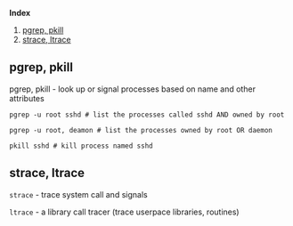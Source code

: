**Index**

1. [pgrep, pkill](#pgrep)
1. [strace, ltrace](#trace)

<a name="pgrep"></a>
## pgrep, pkill
pgrep, pkill - look up or signal processes based on name and other attributes

```shell
pgrep -u root sshd # list the processes called sshd AND owned by root

pgrep -u root, deamon # list the processes owned by root OR daemon

pkill sshd # kill process named sshd
```

<a name="trace"></a>
## strace, ltrace
`strace` - trace system call and signals

`ltrace` - a library call tracer (trace userpace libraries, routines)

